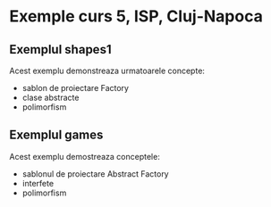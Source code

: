 # Exemple curs 5, ISP, Cluj-Napoca

## Exemplul shapes1

Acest exemplu demonstreaza urmatoarele concepte:
* sablon de proiectare Factory
* clase abstracte
* polimorfism 

## Exemplul games 

Acest exemplu demostreaza conceptele:
* sablonul de proiectare Abstract Factory
* interfete
* polimorfism



